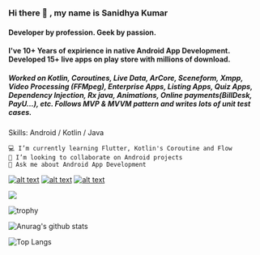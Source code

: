 ### Hi there 👋 , my name is Sanidhya Kumar
#### Developer by profession. Geek by passion.

#### I've 10+ Years of expirience in native Android App Development. Developed 15+ live apps on play store with millions of download.
##### Worked on Kotlin, Coroutines, Live Data, ArCore, Sceneform, Xmpp, Video  Processing (FFMpeg),  Enterprise Apps, Listing Apps, Quiz Apps, Dependency Injection, Rx java, Animations, Online payments(BillDesk, PayU...), etc. Follows MVP & MVVM pattern and writes lots of unit test cases.

Skills: Android / Kotlin / Java

    💻 I’m currently learning Flutter, Kotlin's Coroutine and Flow
    👯 I’m looking to collaborate on Android projects
    💬 Ask me about Android App Development

<!-- Please don't remove this: Grab your social icons from https://github.com/carlsednaoui/gitsocial -->

<!-- display the social media buttons in your README -->

[![alt text][1.1]][1]
[![alt text][2.1]][2]
[![alt text][3.1]][3]

<!-- links to social media icons -->
<!-- no need to change these -->

<!-- icons with padding -->

[1.1]: http://i.imgur.com/tXSoThF.png (twitter icon with padding)
[2.1]: http://i.imgur.com/P3YfQoD.png (facebook icon with padding)
[3.1]: http://i.imgur.com/P3YfQoD.png


<!-- links to your social media accounts -->
<!-- update these accordingly -->

[1]: http://www.twitter.com/sanidhya09
[2]: http://www.facebook.com/sanidhya09
[3]: https://www.linkedin.com/in/sanidhya-kumar-64500622/

<!-- Please don't remove this: Grab your social icons from https://github.com/carlsednaoui/gitsocial -->

![](https://komarev.com/ghpvc/?username=sanidhya09&color=blue)

![trophy](https://github-profile-trophy.vercel.app/?username=sanidhya09&theme=onedark)

![Anurag's github stats](https://github-readme-stats.vercel.app/api?username=sanidhya09&show_icons=true&theme=radical)

![Top Langs](https://github-readme-stats.vercel.app/api/top-langs/?username=sanidhya09&layout=compact)
